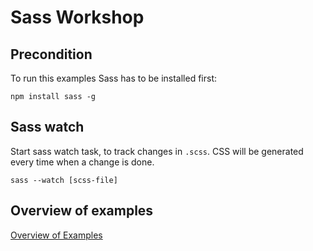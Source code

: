 # Sass Workshop

## Precondition

To run this examples Sass has to be installed first:

`npm install sass -g`

## Sass watch

Start sass watch task, to track changes in `.scss`. CSS will be generated every time when a change is done.

`sass --watch [scss-file]`

## Overview of examples

[Overview of Examples](http://marymar.github.io/sass-workshop/)
